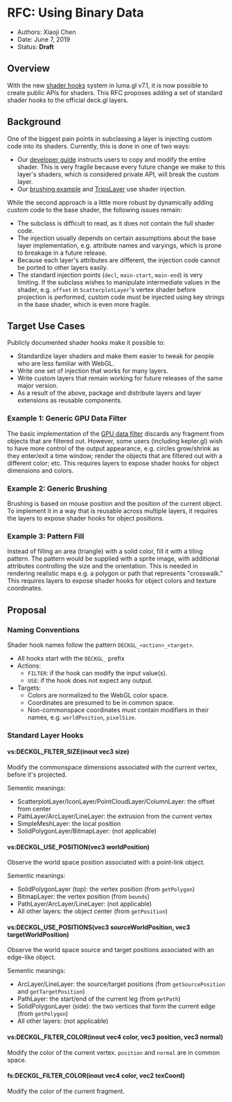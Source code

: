 # RFC: Using Binary Data

* Authors: Xiaoji Chen
* Date: June 7, 2019
* Status: **Draft**


## Overview

With the new [shader hooks](https://github.com/uber/luma.gl/blob/7.1-release/docs/api-reference/shadertools/assemble-shaders.md#createshaderhookhook-opts) system in luma.gl v7.1, it is now possible to create public APIs for shaders. This RFC proposes adding a set of standard shader hooks to the official deck.gl layers.

## Background

One of the biggest pain points in subclassing a layer is injecting custom code into its shaders. Currently, this is done in one of two ways:

- Our [developer guide](https://github.com/uber/deck.gl/blob/7.1-release/docs/developer-guide/custom-layers/subclassed-layers.md) instructs users to copy and modify the entire shader. This is very fragile because every future change we make to this layer's shaders, which is considered private API, will break the custom layer.
- Our [brushing example](https://github.com/uber/deck.gl/tree/7.1-release/examples/website/brushing/brushing-layers) and [TripsLayer](https://github.com/uber/deck.gl/blob/7.1-release/modules/geo-layers/src/trips-layer/trips-layer.js) use shader injection.
 
While the second approach is a little more robust by dynamically adding custom code to the base shader, the following issues remain:

- The subclass is difficult to read, as it does not contain the full shader code.
- The injection usually depends on certain assumptions about the base layer implementation, e.g. attribute names and varyings, which is prone to breakage in a future release.
- Because each layer's attributes are different, the injection code cannot be ported to other layers easily.
- The standard injection points (`decl`, `main-start`, `main-end`) is very limiting. If the subclass wishes to manipulate intermediate values in the shader, e.g. `offset` in `ScatterplotLayer`'s vertex shader before projection is performed, custom code must be injected using key strings in the base shader, which is even more fragile.

## Target Use Cases

Publicly documented shader hooks make it possible to:

- Standardize layer shaders and make them easier to tweak for people who are less familiar with WebGL.
- Write one set of injection that works for many layers.
- Write custom layers that remain working for future releases of the same major version.
- As a result of the above, package and distribute layers and layer extensions as reusable components.

### Example 1: Generic GPU Data Filter

The basic implementation of the [GPU data filter](/dev-docs/RFCs/v6.0/data-filter-rfc.md) discards any fragment from objects that are filtered out. However, some users (including kepler.gl) wish to have more control of the output appearance, e.g. circles grow/shrink as they enter/exit a time window; render the objects that are filtered out with a different color; etc. This requires layers to expose shader hooks for object dimensions and colors.

### Example 2: Generic Brushing

Brushing is based on mouse position and the position of the current object. To implement it in a way that is reusable across multiple layers, it requires the layers to expose shader hooks for object positions.

### Example 3: Pattern Fill

Instead of filling an area (triangle) with a solid color, fill it with a tiling pattern. The pattern would be supplied with a sprite image, with additional attributes controlling the size and the orientation. This is needed in rendering realistic maps e.g. a polygon or path that represents "crosswalk." This requires layers to expose shader hooks for object colors and texture coordinates.

## Proposal

### Naming Conventions

Shader hook names follow the pattern `DECKGL_<action>_<target>`.

- All hooks start with the `DECKGL_` prefix
- Actions:
  + `FILTER`: if the hook can modify the input value(s).
  + `USE`: if the hook does not expect any output.
- Targets:
  + Colors are normalized to the WebGL color space.
  + Coordinates are presumed to be in common space.
  + Non-commonspace coordinates must contain modifiers in their names, e.g. `worldPosition`, `pixelSize`.

### Standard Layer Hooks

#### vs:DECKGL_FILTER_SIZE(inout vec3 size)

Modify the commonspace dimensions associated with the current vertex, before it's projected.

Sementic meanings:

- ScatterplotLayer/IconLayer/PointCloudLayer/ColumnLayer: the offset from center
- PathLayer/ArcLayer/LineLayer: the extrusion from the current vertex
- SimpleMeshLayer: the local position
- SolidPolygonLayer/BitmapLayer: (not applicable)


#### vs:DECKGL_USE_POSITION(vec3 worldPosition)

Observe the world space position associated with a point-link object.

Sementic meanings:

- SolidPolygonLayer (top): the vertex position (from `getPolygon`)
- BitmapLayer: the vertex position (from `bounds`)
- PathLayer/ArcLayer/LineLayer: (not applicable)
- All other layers: the object center (from `getPosition`)


#### vs:DECKGL_USE_POSITIONS(vec3 sourceWorldPosition, vec3 targetWorldPosition)

Observe the world space source and target positions associated with an edge-like object.

Sementic meanings:

- ArcLayer/LineLayer: the source/target positions (from `getSourcePosition` and `getTargetPosition`)
- PathLayer: the start/end of the current leg (from `getPath`)
- SolidPolygonLayer (side): the two vertices that form the current edge (from `getPolygon`)
- All other layers: (not applicable)


#### vs:DECKGL_FILTER_COLOR(inout vec4 color, vec3 position, vec3 normal)

Modify the color of the current vertex. `position` and `normal` are in common space.


#### fs:DECKGL_FILTER_COLOR(inout vec4 color, vec2 texCoord)

Modify the color of the current fragment.

